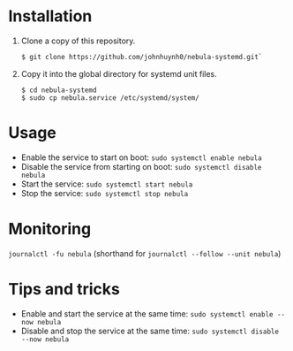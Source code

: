 # Installation
1. Clone a copy of this repository.
   ```bash
   $ git clone https://github.com/johnhuynh0/nebula-systemd.git`
   ```
2. Copy it into the global directory for systemd unit files.
   ```
   $ cd nebula-systemd
   $ sudo cp nebula.service /etc/systemd/system/
   ```
   
# Usage
- Enable the service to start on boot: `sudo systemctl enable nebula`
- Disable the service from starting on boot: `sudo systemctl disable nebula`
- Start the service: `sudo systemctl start nebula`
- Stop the service: `sudo systemctl stop nebula`

# Monitoring
`journalctl -fu nebula` (shorthand for `journalctl --follow --unit nebula`)

# Tips and tricks
- Enable and start the service at the same time: `sudo systemctl enable --now nebula`
- Disable and stop the service at the same time: `sudo systemctl disable --now nebula`
